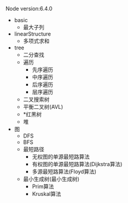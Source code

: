 Node version:6.4.0

 - basic
    - 最大子列
 - linearStructure
    - 多项式求和
 - tree
    - 二分查找
    - 遍历
        - 先序遍历
        - 中序遍历
        - 后序遍历
        - 层序遍历
    - 二叉搜索树
    - 平衡二叉树(AVL)
    - *红黑树
    - 堆
 - 图
    - DFS
    - BFS
    - 最短路径
        - 无权图的单源最短路算法
        - 有权图的单源最短路算法(Dijkstra算法)
        - 多源最短路算法(Floyd算法)
    - 最小生成树(最小生成树)
        - Prim算法
        - Kruskal算法
        
    
